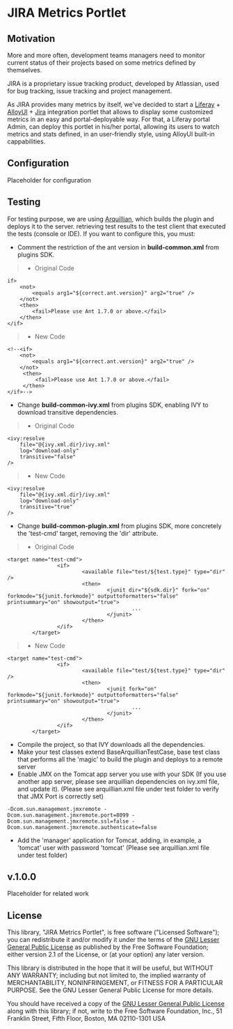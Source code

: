 # JIRA Metrics Portlet

## Motivation

More and more often, development teams managers need to monitor current status of their projects based on some metrics defined by themselves.

JIRA is a proprietary issue tracking product, developed by Atlassian, used for bug tracking, issue tracking and project management.

As JIRA provides many metrics by itself, we've decided to start a [Liferay](http://www.liferay.com) + [AlloyUI](http://www.alloyui.com) + [Jira](https://www.atlassian.com/software/jira) integration portlet that allows to display some customized metrics in an easy and portal-deployable way. For that, a Liferay portal Admin, can deploy this portlet in his/her portal, allowing its users to watch metrics and stats defined, in an user-friendly style, using AlloyUI built-in cappabilities.

## Configuration

Placeholder for configuration

## Testing

For testing purpose, we are using [Arquillian](http://arquillian.org), which builds the plugin and deploys it to the server. retrieving test results to the test client that executed the tests (console or IDE). If you want to configure this, you must:

- Comment the restriction of the ant version in **build-common.xml** from plugins SDK.

> * Original Code
```
if>
	<not>
    	<equals arg1="${correct.ant.version}" arg2="true" />
    </not>
    <then>
        <fail>Please use Ant 1.7.0 or above.</fail>
    </then>
</if>
```
>* New Code
```
<!--<if>
    <not>
        <equals arg1="${correct.ant.version}" arg2="true" />
    </not>
     <then>
         <fail>Please use Ant 1.7.0 or above.</fail>
     </then>
</if>-->
```

- Change **build-common-ivy.xml**  from plugins SDK, enabling IVY to download transitive dependencies.

>* Original Code
```
<ivy:resolve
    file="@{ivy.xml.dir}/ivy.xml"
    log="download-only"
    transitive="false"
/>
```
>* New Code
```
<ivy:resolve
    file="@{ivy.xml.dir}/ivy.xml"
    log="download-only"
    transitive="true"
/>
```

- Change **build-common-plugin.xml** from plugins SDK, more concretely the 'test-cmd' target, removing the 'dir' attribute.

>* Original Code
```
<target name="test-cmd">
                <if>
                        <available file="test/${test.type}" type="dir" />
                        <then>
                                <junit dir="${sdk.dir}" fork="on" forkmode="${junit.forkmode}" outputtoformatters="false" printsummary="on" showoutput="true">
                                        ...
                                </junit>
                        </then>
                </if>
        </target>
```
>* New Code
```
<target name="test-cmd">
                <if>
                        <available file="test/${test.type}" type="dir" />
                        <then>
                                <junit fork="on" forkmode="${junit.forkmode}" outputtoformatters="false" printsummary="on" showoutput="true">
                                        ...
                                </junit>
                        </then>
                </if>
        </target>
```

- Compile the project, so that IVY downloads all the dependencies.
- Make your test classes extend BaseArquillianTestCase, base test class that performs all the 'magic' to build the plugin and deploys to a remote server
- Enable JMX on the Tomcat app server you use with your SDK (If you use another app server, please see arquillian dependencies on ivy.xml file, and update it). (Please see arquillian.xml file under test folder to verify that JMX Port is correctly set)

>
```
-Dcom.sun.management.jmxremote -Dcom.sun.management.jmxremote.port=8099 -Dcom.sun.management.jmxremote.ssl=false -Dcom.sun.management.jmxremote.authenticate=false
```

- Add the 'manager' application for Tomcat, adding, in example, a 'tomcat' user with password 'tomcat' (Please see arquillian.xml file under test folder)

## v.1.0.0

Placeholder for related work

## License

This library, "JIRA Metrics Portlet", is free software ("Licensed Software"); you can redistribute it and/or modify it under the terms of the [GNU Lesser General Public License](http://www.gnu.org/licenses/lgpl-2.1.html) as published by the Free Software Foundation; either version 2.1 of the License, or (at your option) any later version.

This library is distributed in the hope that it will be useful, but WITHOUT ANY WARRANTY; including but not limited to, the implied warranty of MERCHANTABILITY, NONINFRINGEMENT, or FITNESS FOR A PARTICULAR PURPOSE. See the GNU Lesser General Public License for more details.

You should have received a copy of the [GNU Lesser General Public License](http://www.gnu.org/licenses/lgpl-2.1.html) along with this library; if not, write to the Free Software Foundation, Inc., 51 Franklin Street, Fifth Floor, Boston, MA 02110-1301 USA

    
